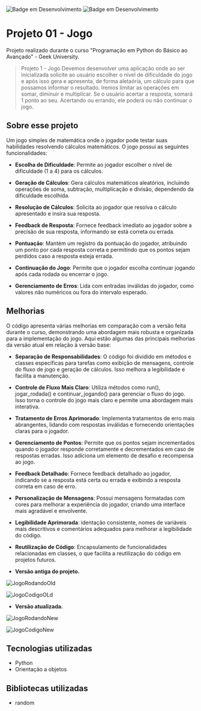 ![Badge em Desenvolvimento](http://img.shields.io/static/v1?label=Status:&message=Completo&color=GREEN&style=for-the-badge)  ![Badge em Desenvolvimento](http://img.shields.io/static/v1?label=Linguagem:&message=Python&color=GREEN&style=for-the-badge)
# Projeto 01 - Jogo

Projeto realizado durante o curso "Programação em Python do Básico ao Avançado" - Geek University.

> Projeto 1 - Jogo
> Devemos desenvolver uma aplicação onde ao ser inicializada solicite ao usuário escolher o
> nível de dificuldade do jogo e após isso gera e apresenta, de forma aletaória, um cálculo para que
> possamos informar o resultado.
> Iremos limitar as operações em somar, diminuir e multiplicar. Se o usuário acertar a resposta, somará 1 ponto ao seu. Acertando ou errando, ele poderá ou não continuar o jogo.

## Sobre esse projeto
Um jogo simples de matemática onde o jogador pode testar suas habilidades resolvendo cálculos matemáticos. O jogo possui as seguintes funcionalidades:

- **Escolha de Dificuldade**: Permite ao jogador escolher o nível de dificuldade (1 a 4) para os cálculos.

- **Geração de Cálculos**: Gera cálculos matemáticos aleatórios, incluindo operações de soma, subtração, multiplicação e divisão, dependendo da dificuldade escolhida.

- **Resolução de Cálculos**: Solicita ao jogador que resolva o cálculo apresentado e insira sua resposta.

- **Feedback de Resposta**: Fornece feedback imediato ao jogador sobre a precisão de sua resposta, informando se está correta ou errada.

- **Pontuação**: Mantém um registro da pontuação do jogador, atribuindo um ponto por cada resposta correta e permitindo que os pontos sejam perdidos caso a resposta esteja errada.

- **Continuação do Jogo**: Permite que o jogador escolha continuar jogando após cada rodada ou encerrar o jogo.

- **Gerenciamento de Erros**: Lida com entradas inválidas do jogador, como valores não numéricos ou fora do intervalo esperado.

## Melhorias
O código apresenta várias melhorias em comparação com a versão feita durante o curso, demonstrando uma abordagem mais robusta e organizada para a implementação do jogo. Aqui estão algumas das principais melhorias da versão atual em relação à versão base:
- **Separação de Responsabilidades**: O código foi dividido em métodos e classes específicas para tarefas como exibição de mensagens, controle do fluxo de jogo e geração de cálculos. Isso melhora a legibilidade e facilita a manutenção.

- **Controle de Fluxo Mais Claro**: Utiliza métodos como run(), jogar_rodada() e continuar_jogando() para gerenciar o fluxo do jogo. Isso torna o controle do jogo mais claro e permite uma abordagem mais interativa.

- **Tratamento de Erros Aprimorado**: Implementa tratamentos de erro mais abrangentes, lidando com respostas inválidas e fornecendo orientações claras para o jogador.

- **Gerenciamento de Pontos**: Permite que os pontos sejam incrementados quando o jogador responde corretamente e decrementados em caso de respostas erradas. Isso adiciona um elemento de desafio e recompensa ao jogo.

- **Feedback Detalhado**: Fornece feedback detalhado ao jogador, indicando se a resposta está certa ou errada e exibindo a resposta correta em caso de erro.

- **Personalização de Mensagens**: Possui mensagens formatadas com cores para melhorar a experiência do jogador, criando uma interface mais agradável e envolvente.

- **Legibilidade Aprimorada**: identação consistente, nomes de variáveis mais descritivos e comentários adequados para melhorar a legibilidade do código.

- **Reutilização de Código**: Encapsulamento de funcionalidades relacionadas em classes, o que facilita a reutilização do código em projetos futuros.



- **Versão antiga do projeto.**

![JogoRodandoOld](https://user-images.githubusercontent.com/117581817/263142978-679ae997-8742-49dc-92c6-6cad37265a87.png)

![JogoCodigoOLd](https://user-images.githubusercontent.com/117581817/263142985-215766d3-3b66-428e-9f9c-3f89d27ccffb.png)


- **Versão atualizada.**

![JogoRodandoNew](https://user-images.githubusercontent.com/117581817/263145422-4a36add1-0c57-4c39-9aa4-2ac78cdf9684.png)

![JogoCodigoNew](https://user-images.githubusercontent.com/117581817/263143940-6de4767b-0ec4-4385-ba18-8a96304a6d6e.png)


## Tecnologias utilizadas
- Python
- Orientação a objetos

## Bibliotecas utilizadas
- random
